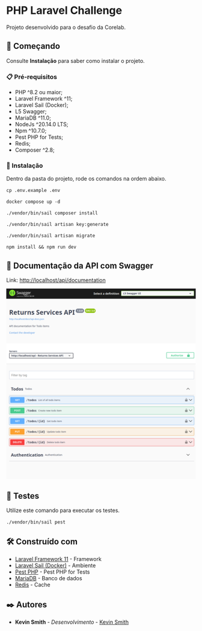 # PHP Laravel Challenge

Projeto desenvolvido para o desafio da Corelab.

## 🚀 Começando

Consulte **Instalação** para saber como instalar o projeto.

### 📋 Pré-requisitos

- PHP ^8.2 ou maior;
- Laravel Framework ^11;
- Laravel Sail (Docker);
- L5 Swagger;
- MariaDB ^11.0;
- NodeJs ^20.14.0 LTS;
- Npm ^10.7.0;
- Pest PHP for Tests;
- Redis;
- Composer ^2.8;

### 🔧 Instalação

Dentro da pasta do projeto, rode os comandos na ordem abaixo.

```
cp .env.example .env
```

```
docker compose up -d
```

```
./vendor/bin/sail composer install
```

```
./vendor/bin/sail artisan key:generate
```

```
./vendor/bin/sail artisan migrate
```

```
npm install && npm run dev
```

## 📝 Documentação da API com Swagger

Link: [http://localhost/api/documentation](http://localhost/api/documentation)


<img src="./public/swagger.png" alt="Swagger">

## 🧪 Testes

Utilize este comando para executar os testes.

```
./vendor/bin/sail pest
```

## 🛠️ Construído com

- [Laravel Framework 11](https://laravel.com/) - Framework
- [Laravel Sail (Docker)](https://laravel.com/docs/11.x/sail) - Ambiente
- [Pest PHP](https://pestphp.com/docs/plugins/laravel) - Pest PHP for Tests
- [MariaDB](https://mariadb.org/) - Banco de dados
- [Redis](https://redis.io/) - Cache

## ✒️ Autores

- **Kevin Smith** - _Desenvolvimento_ - [Kevin Smith](https://github.com/kevinsmitth)
